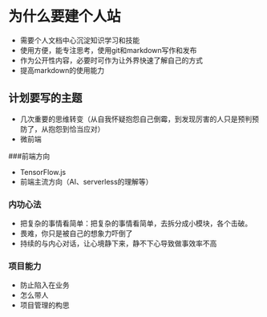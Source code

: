 # 为什么要建个人站

* 需要个人文档中心沉淀知识学习和技能
* 使用方便，能专注思考，使用git和markdown写作和发布
* 作为公开性内容，必要时可作为让外界快速了解自己的方式
* 提高markdown的使用能力


## 计划要写的主题
* 几次重要的思维转变（从自我怀疑抱怨自己倒霉，到发现厉害的人只是预判预防了，从抱怨到恰当应对）
* 微前端

###前端方向
* TensorFlow.js
* 前端主流方向（AI、serverless的理解等）

### 内功心法
* 把复杂的事情看简单：把复杂的事情看简单，去拆分成小模块，各个击破。
* 畏难，你只是被自己的想象力吓倒了
* 持续的与内心对话，让心境静下来，静不下心导致做事效率不高

### 项目能力
* 防止陷入在业务
* 怎么带人
* 项目管理的构思

